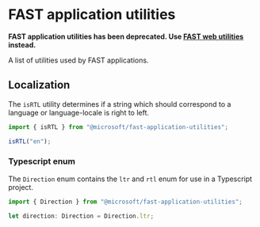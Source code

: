 # FAST application utilities
**FAST application utilities has been deprecated. Use [FAST web utilities](https://www.npmjs.com/package/@microsoft/fast-web-utilities) instead.**

A list of utilities used by FAST applications.

## Localization

The `isRTL` utility determines if a string which should correspond to a language or language-locale is right to left.

```typescript
import { isRTL } from "@microsoft/fast-application-utilities";

isRTL("en");
```

### Typescript enum

The `Direction` enum contains the `ltr` and `rtl` enum for use in a Typescript project.

```typescript
import { Direction } from "@microsoft/fast-application-utilities";

let direction: Direction = Direction.ltr;
```
